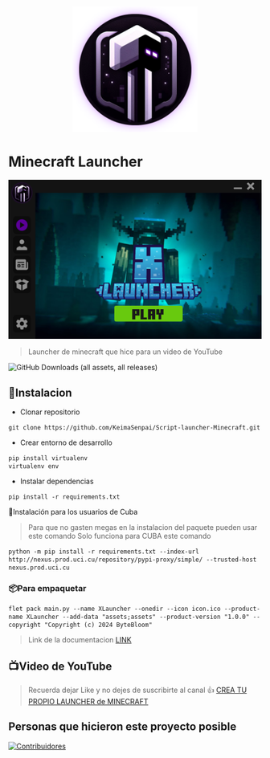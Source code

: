<div align="center">
    <img src="docs/XLauncher LogoX.webp" alt="Launcher de Minecraft" height="250">
</div>

# Minecraft Launcher

![1711569832079](docs/XLauncher-UI.png "Interfaz del XLauncher")

> Launcher de minecraft que hice para un video de YouTube

![GitHub Downloads (all assets, all releases)](https://img.shields.io/github/downloads/KeimaSenpai/XLauncher-ui/total?style=for-the-badge&label=Download&color=%23756AB6)

## 🔩Instalacion

- Clonar repositorio

```console
git clone https://github.com/KeimaSenpai/Script-launcher-Minecraft.git
```

- Crear entorno de desarrollo

```console
pip install virtualenv
virtualenv env
```

- Instalar dependencias

```console
pip install -r requirements.txt
```

🔩Instalación para los usuarios de Cuba

> Para que no gasten megas en la instalacion del paquete pueden usar este comando
> Solo funciona para CUBA este comando

```console
python -m pip install -r requirements.txt --index-url http://nexus.prod.uci.cu/repository/pypi-proxy/simple/ --trusted-host nexus.prod.uci.cu
```

### 📦Para empaquetar

```console
flet pack main.py --name XLauncher --onedir --icon icon.ico --product-name XLauncher --add-data "assets;assets" --product-version "1.0.0" --copyright "Copyright (c) 2024 ByteBloom"
```

> Link de la documentacion [LINK](https://minecraft-launcher-lib.readthedocs.io/en/stable/)

## 📺Video de YouTube

> Recuerda dejar Like y no dejes de suscribirte al canal 👍
> [CREA TU PROPIO LAUNCHER de MINECRAFT](https://youtu.be/5FmjSubDRyw?si=9brYY9OnENftZgft)

## Personas que hicieron este proyecto posible

[![Contribuidores](https://contrib.rocks/image?repo=ByteBloomTeam/XLauncher-ui/)](https://github.com/ByteBloomTeam/XLauncher-ui/graphs/contributors)
